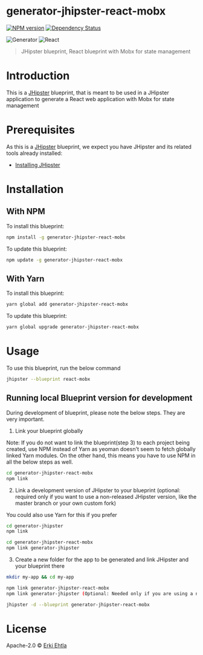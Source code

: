 # generator-jhipster-react-mobx

[![NPM version][npm-image]][npm-url] [![Dependency Status][daviddm-image]][daviddm-url]

![Generator](https://github.com/erkieh/generator-jhipster-react-mobx/workflows/Generator/badge.svg) ![React](https://github.com/erkieh/generator-jhipster-react-mobx/workflows/React/badge.svg)

> JHipster blueprint, React blueprint with Mobx for state management

# Introduction

This is a [JHipster](https://www.jhipster.tech/) blueprint, that is meant to be used in a JHipster application to generate a React web application with Mobx for state management

# Prerequisites

As this is a [JHipster](https://www.jhipster.tech/) blueprint, we expect you have JHipster and its related tools already installed:

-   [Installing JHipster](https://www.jhipster.tech/installation/)

# Installation

## With NPM

To install this blueprint:

```bash
npm install -g generator-jhipster-react-mobx
```

To update this blueprint:

```bash
npm update -g generator-jhipster-react-mobx
```

## With Yarn

To install this blueprint:

```bash
yarn global add generator-jhipster-react-mobx
```

To update this blueprint:

```bash
yarn global upgrade generator-jhipster-react-mobx
```

# Usage

To use this blueprint, run the below command

```bash
jhipster --blueprint react-mobx
```

## Running local Blueprint version for development

During development of blueprint, please note the below steps. They are very important.

1. Link your blueprint globally

Note: If you do not want to link the blueprint(step 3) to each project being created, use NPM instead of Yarn as yeoman doesn't seem to fetch globally linked Yarn modules. On the other hand, this means you have to use NPM in all the below steps as well.

```bash
cd generator-jhipster-react-mobx
npm link
```

2. Link a development version of JHipster to your blueprint (optional: required only if you want to use a non-released JHipster version, like the master branch or your own custom fork)

You could also use Yarn for this if you prefer

```bash
cd generator-jhipster
npm link

cd generator-jhipster-react-mobx
npm link generator-jhipster
```

3. Create a new folder for the app to be generated and link JHipster and your blueprint there

```bash
mkdir my-app && cd my-app

npm link generator-jhipster-react-mobx
npm link generator-jhipster (Optional: Needed only if you are using a non-released JHipster version)

jhipster -d --blueprint generator-jhipster-react-mobx

```

# License

Apache-2.0 © [Erki Ehtla](https://github.com/erkieh)

[npm-image]: https://img.shields.io/npm/v/generator-jhipster-react-mobx.svg
[npm-url]: https://npmjs.org/package/generator-jhipster-react-mobx
[daviddm-image]: https://david-dm.org/erkieh/generator-jhipster-react-mobx.svg?theme=shields.io
[daviddm-url]: https://david-dm.org/erkieh/generator-jhipster-react-mobx
